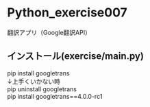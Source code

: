 # Python_exercise007
翻訳アプリ（Google翻訳API）  
  

## インストール(exercise/main.py)
pip install googletrans  
↓上手くいかない時  
pip uninstall googletrans  
pip install googletrans==4.0.0-rc1  
  



